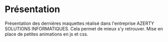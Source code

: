 # Présentation
Présentation des dernières maquettes réalisé dans l'entreprise AZERTY SOLUTIONS INFORMATIQUES. Cela permet de mieux s'y retrouver.
Mise en place de petites animations en js et css.
